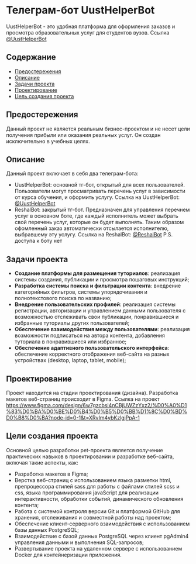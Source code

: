 # Телеграм-бот UustHelperBot
UustHelperBot - это удобная платформа для оформления заказов и просмотра образовательных услуг для студентов вузов. Ссылка [@UustHelperBot](https://t.me/UustHelperBot)

## Содержание
- [Предостережения](#предостережения)
- [Описание](#описание)
- [Задачи проекта](#задачи-проекта)
- [Проектирование](#проектирование)
- [Цель создания проекта](#цели-создания-проекта)

## Предостережения
Данный проект не является реальным бизнес-проектом и не несет цели получения прибыли или оказания реальных услуг. Он создан исключительно в учебных целях. 

## Описание
Данный проект включает в себя два телеграм-бота:
- UustHelperBot: основной тг-бот, открытый для всех пользователей. Пользователи могут просматривать перечень услуг в зависимости от курса обучения, и оформить услугу.
Ссылка на UustHelperBot: [@UustHelperBot](https://t.me/UustHelperBot)
- ReshalBot: закрытый тг-бот. Предназначен для управления перечнем услуг в основном боте, где каждый исполнитель может выбрать свой перечень услуг, которые он будет выполнять. Таким образом офомленный заказ автоматически отсылается исполнителю, выбравшему эту услугу.
Ссылка на ReshalBot: [@ReshalBot](https://t.me/ReshalBot) P.S. доступа к боту нет

## Задачи проекта
- **Создание платформы для размещения туториалов**: реализация системы создания, публикации и просмотра пошаговых инструкций;
- **Разработка системы поиска и фильтрации контента**: внедрение категорийных фильтров, системы упорядочивания и полнотекстового поиска по названию;
- **Внедрение пользовательских профилей**: реализация системы регистрации, авторизации и управлением данными пользователя с возможностью отслеживать свои публикации, понравившиеся и избранные туториалы других пользователей;
- **Обеспечение взаимодействия между пользователями**: реализация возможности подписаться на автора контента, добавления туториала в понравившиеся или избранное;
- **Обеспечение адаптивного пользовательского интерфейса**: обеспечение корректного отображения веб-сайта на разных устройствах (desktop, laptop, tablet, mobile);

## Проектирование
Проект находится на стадии проектирования (дизайна). Разработка макетов веб-страниц происходит в Figma. Ссылка на проект 
https://www.figma.com/design/6w7gzcbsi4nCBjUWZzYxz2/%D0%A0%D1%83%D0%BA%D0%BE%D0%B4%D0%B5%D0%BB%D1%8C%D0%BD%D0%B8%D0%BA?node-id=0-1&t=XRvIm4ybKzlgjPpA-1

## Цели создания проекта
Основной целью разработки pet-проекта является получение практических навыков в проектировании и разработке веб-сайта, включая такие аспекты, как:
- Разработка макетов в Figma;
- Верстка веб-страниц с использованием языка разметки html, препроцессора стилей sass для работы с файлами стилей scss и css, языка программирования javaScript для реализации интерактивности, обработки событий, динамического обновления контента;
- Работа с системой контроля версии Git и платформой GitHub для хранения, отслеживания и совместной работы над проектом;
- Обеспечение клиент-серверного взаимодействия с использованием базы данных PostgreSQL;
- Взаимодействие с базой данных PostgreSQL через клиент pgAdmin4 управления данными и выполнения SQL-запросов;
- Развертывание проекта на удаленном сервере с использованием Docker для контейнеризации приложения.
